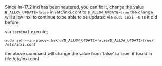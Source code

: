 Since lm-17.2 inxi has been neutered, you can fix it, change the value `B_ALLOW_UPDATE=false` in /etc/inxi.conf to `B_ALLOW_UPDATE=true` 
the change will allow inxi to continue to be able to be updated via `sudo inxi -U` as it did before.

via `terminal` execute;

`sudo sed --in-place=.bak s/B_ALLOW_UPDATE=false/B_ALLOW_UPDATE=true/ /etc/inxi.conf`

the above command will change the value from 'false' to 'true' if found in file /etc/inxi.conf


